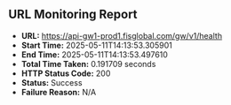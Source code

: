 ## URL Monitoring Report

- **URL:** https://api-gw1-prod1.fisglobal.com/gw/v1/health
- **Start Time:** 2025-05-11T14:13:53.305901
- **End Time:** 2025-05-11T14:13:53.497610
- **Total Time Taken:** 0.191709 seconds
- **HTTP Status Code:** 200
- **Status:** Success
- **Failure Reason:** N/A
